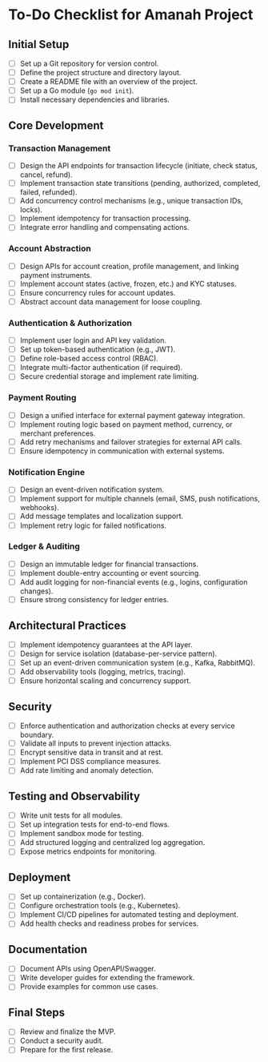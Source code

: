 # To-Do Checklist for Amanah Project

## Initial Setup
- [ ] Set up a Git repository for version control.
- [ ] Define the project structure and directory layout.
- [ ] Create a README file with an overview of the project.
- [ ] Set up a Go module (`go mod init`).
- [ ] Install necessary dependencies and libraries.

## Core Development

### Transaction Management
- [ ] Design the API endpoints for transaction lifecycle (initiate, check status, cancel, refund).
- [ ] Implement transaction state transitions (pending, authorized, completed, failed, refunded).
- [ ] Add concurrency control mechanisms (e.g., unique transaction IDs, locks).
- [ ] Implement idempotency for transaction processing.
- [ ] Integrate error handling and compensating actions.

### Account Abstraction
- [ ] Design APIs for account creation, profile management, and linking payment instruments.
- [ ] Implement account states (active, frozen, etc.) and KYC statuses.
- [ ] Ensure concurrency rules for account updates.
- [ ] Abstract account data management for loose coupling.

### Authentication & Authorization
- [ ] Implement user login and API key validation.
- [ ] Set up token-based authentication (e.g., JWT).
- [ ] Define role-based access control (RBAC).
- [ ] Integrate multi-factor authentication (if required).
- [ ] Secure credential storage and implement rate limiting.

### Payment Routing
- [ ] Design a unified interface for external payment gateway integration.
- [ ] Implement routing logic based on payment method, currency, or merchant preferences.
- [ ] Add retry mechanisms and failover strategies for external API calls.
- [ ] Ensure idempotency in communication with external systems.

### Notification Engine
- [ ] Design an event-driven notification system.
- [ ] Implement support for multiple channels (email, SMS, push notifications, webhooks).
- [ ] Add message templates and localization support.
- [ ] Implement retry logic for failed notifications.

### Ledger & Auditing
- [ ] Design an immutable ledger for financial transactions.
- [ ] Implement double-entry accounting or event sourcing.
- [ ] Add audit logging for non-financial events (e.g., logins, configuration changes).
- [ ] Ensure strong consistency for ledger entries.

## Architectural Practices
- [ ] Implement idempotency guarantees at the API layer.
- [ ] Design for service isolation (database-per-service pattern).
- [ ] Set up an event-driven communication system (e.g., Kafka, RabbitMQ).
- [ ] Add observability tools (logging, metrics, tracing).
- [ ] Ensure horizontal scaling and concurrency support.

## Security
- [ ] Enforce authentication and authorization checks at every service boundary.
- [ ] Validate all inputs to prevent injection attacks.
- [ ] Encrypt sensitive data in transit and at rest.
- [ ] Implement PCI DSS compliance measures.
- [ ] Add rate limiting and anomaly detection.

## Testing and Observability
- [ ] Write unit tests for all modules.
- [ ] Set up integration tests for end-to-end flows.
- [ ] Implement sandbox mode for testing.
- [ ] Add structured logging and centralized log aggregation.
- [ ] Expose metrics endpoints for monitoring.

## Deployment
- [ ] Set up containerization (e.g., Docker).
- [ ] Configure orchestration tools (e.g., Kubernetes).
- [ ] Implement CI/CD pipelines for automated testing and deployment.
- [ ] Add health checks and readiness probes for services.

## Documentation
- [ ] Document APIs using OpenAPI/Swagger.
- [ ] Write developer guides for extending the framework.
- [ ] Provide examples for common use cases.

## Final Steps
- [ ] Review and finalize the MVP.
- [ ] Conduct a security audit.
- [ ] Prepare for the first release.